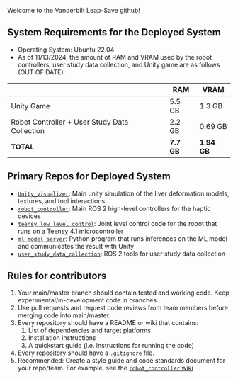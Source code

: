 Welcome to the Vanderbilt Leap-Save github!

## System Requirements for the Deployed System
* Operating System: Ubuntu 22.04
* As of 11/13/2024, the amount of RAM and VRAM used by the robot controllers, user study data collection, and Unity game are as follows (OUT OF DATE).
  
| | RAM | VRAM |
|-|-----|------|
| Unity Game | 5.5 GB | 1.3 GB
| Robot Controller + User Study Data Collection | 2.2 GB | 0.69 GB |
| **TOTAL** | **7.7 GB** | **1.94 GB** |

## Primary Repos for Deployed System
* [`Unity_visualizer`](https://github.com/VU-Leap-Save/Unity_visualizer): Main unity simulation of the liver deformation models, textures, and tool interactions
* [`robot_controller`](https://github.com/VU-Leap-Save/robot_controller): Main ROS 2 high-level controllers for the haptic devices
* [`teensy_low_level_control`](https://github.com/VU-Leap-Save/teensy_low_level_control): Joint level control code for the robot that runs on a Teensy 4.1 microcontroller
* [`ml_model_server`](https://github.com/VU-Leap-Save/ml_model_server): Python program that runs inferences on the ML model and communicates the result with Unity
* [`user_study_data_collection`](https://github.com/VU-Leap-Save/user_study_data_collection): ROS 2 tools for user study data collection
 
## Rules for contributors
1. Your main/master branch should contain tested and working code. Keep experimental/in-development code in branches.
2. Use pull requests and request code reviews from team members before merging code into main/master.
3. Every repository should have a README or wiki that contains: 
   1. List of dependencies and target platforms
   2. Installation instructions
   3. A quickstart guide (i.e. instructions for running the code)
4. Every repository should have a `.gitignore` file.
5. Recommended: Create a style guide and code standards document for your repo/team. For example, see the [`robot_controller` wiki](https://github.com/VU-Leap-Save/robot_controller/wiki/Conventions-and-Style-Guide) 
 
